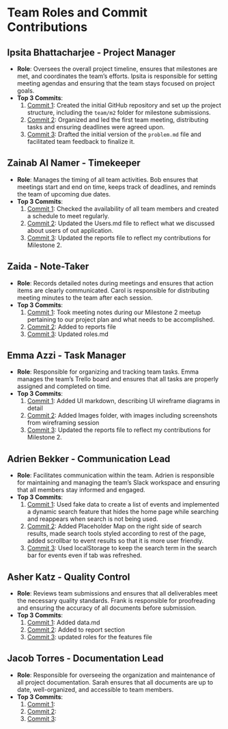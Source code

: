 # Team Roles and Commit Contributions

## Ipsita Bhattacharjee - Project Manager
- **Role**: Oversees the overall project timeline, ensures that milestones are met, and coordinates the team’s efforts. Ipsita is responsible for setting meeting agendas and ensuring that the team stays focused on project goals.
- **Top 3 Commits**:
  1. [Commit 1](https://github.com/ibhattacharj/LocalVibes/commit/ed3da11a70492fcff17d624e7a2811f4e40e6d7e): Created the initial GitHub repository and set up the project structure, including the `team/m2` folder for milestone submissions.
  2. [Commit 2](https://github.com/ibhattacharj/LocalVibes/commit/860409f6704fbd1cb1d0a6367bf7f00d8719938e): Organized and led the first team meeting, distributing tasks and ensuring deadlines were agreed upon.
  3. [Commit 3](https://github.com/ibhattacharj/LocalVibes/commit/14708073f8b343d3122adcf081f7ace8414aa432): Drafted the initial version of the `problem.md` file and facilitated team feedback to finalize it.

## Zainab Al Namer - Timekeeper
- **Role**: Manages the timing of all team activities. Bob ensures that meetings start and end on time, keeps track of deadlines, and reminds the team of upcoming due dates.
- **Top 3 Commits**:
  1. [Commit 1](https://github.com/ibhattacharj/LocalVibes/commit/edaf8d45e07c80f0d5b96db2729ee6d400097144): Checked the availability of all team members and created a schedule to meet regularly.
  2. [Commit 2](https://github.com/ibhattacharj/LocalVibes/commit/0409187de55fab03a171ad26020cb50c61f73f75): Updated the Users.md file to reflect what we discussed about users of out application.
  3. [Commit 3](https://github.com/ibhattacharj/LocalVibes/commit/73344b62c48fc3446574e2c21f6fe55e02e98cea): Updated the reports file to reflect my contributions for Milestone 2.

## Zaida - Note-Taker
- **Role**: Records detailed notes during meetings and ensures that action items are clearly communicated. Carol is responsible for distributing meeting minutes to the team after each session.
- **Top 3 Commits**:
  1. [Commit 1](): Took meeting notes during our Milestone 2 meetup pertaining to our project plan and what needs to be accomplished. 
  2. [Commit 2](): Added to reports file
  3. [Commit 3](): Updated roles.md

## Emma Azzi - Task Manager
- **Role**: Responsible for organizing and tracking team tasks. Emma manages the team’s Trello board and ensures that all tasks are properly assigned and completed on time.
- **Top 3 Commits**:
  1. [Commit 1](https://github.com/ibhattacharj/LocalVibes/commit/6ed60331e74d2c7cac7b54dc30e25556e4ad8ca6): Added UI markdown, describing UI wireframe diagrams in detail
  2. [Commit 2](https://github.com/ibhattacharj/LocalVibes/commit/05231c0acca14c73dc098da9f60334efa4f2b633): Added Images folder, with images including screenshots from wireframing session
  3. [Commit 3](https://github.com/ibhattacharj/LocalVibes/commit/b2d05f26408ee5bff467bc80fcf2e493388506e7): Updated the reports file to reflect my contributions for Milestone 2. 

## Adrien Bekker - Communication Lead
- **Role**: Facilitates communication within the team. Adrien is responsible for maintaining and managing the team’s Slack workspace and ensuring that all members stay informed and engaged.
- **Top 3 Commits**:
  1. [Commit 1]([https://github.com/ibhattacharj/LocalVibes/blob/main/team/m2/data.md](https://github.com/ibhattacharj/LocalVibes/pull/8)): Used fake data to create a list of events and implemented a dynamic search feature that hides the home page while searching and reappears when search is not being used.
  2. [Commit 2](https://github.com/ibhattacharj/LocalVibes/pull/11): Added Placeholder Map on the right side of search results, made search tools styled according to rest of the page, added scrollbar to event results so that it is more user friendly.
  3. [Commit 3]([https://github.com/ibhattacharj/LocalVibes/blob/main/reports/Adrien.md](https://github.com/ibhattacharj/LocalVibes/pull/12)): Used localStorage to keep the search term in the search bar for events even if tab was refreshed.

## Asher Katz - Quality Control
- **Role**: Reviews team submissions and ensures that all deliverables meet the necessary quality standards. Frank is responsible for proofreading and ensuring the accuracy of all documents before submission.
- **Top 3 Commits**:
  1. [Commit 1](https://github.com/ibhattacharj/LocalVibes/blob/main/team/m2/data.md): Added data.md
  2. [Commit 2](https://github.com/ibhattacharj/LocalVibes/blob/main/reports/Asher%20Katz.md): Added to report section
  3. [Commit 3](https://github.com/ibhattacharj/LocalVibes/blob/features-file/team/m2/features.md): updated roles for the features file

## Jacob Torres - Documentation Lead
- **Role**: Responsible for overseeing the organization and maintenance of all project documentation. Sarah ensures that all documents are up to date, well-organized, and accessible to team members.
- **Top 3 Commits**:
  1. [Commit 1](https://github.com/repo/commit1): 
  2. [Commit 2](https://github.com/repo/commit2): 
  3. [Commit 3](https://github.com/repo/commit3): 
